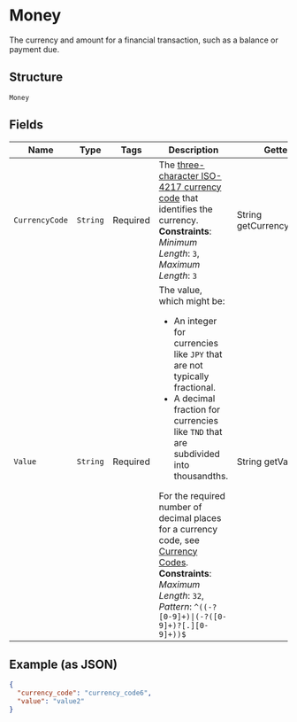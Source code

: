 
# Money

The currency and amount for a financial transaction, such as a balance or payment due.

## Structure

`Money`

## Fields

| Name | Type | Tags | Description | Getter | Setter |
|  --- | --- | --- | --- | --- | --- |
| `CurrencyCode` | `String` | Required | The [three-character ISO-4217 currency code](/api/rest/reference/currency-codes/) that identifies the currency.<br>**Constraints**: *Minimum Length*: `3`, *Maximum Length*: `3` | String getCurrencyCode() | setCurrencyCode(String currencyCode) |
| `Value` | `String` | Required | The value, which might be:<ul><li>An integer for currencies like `JPY` that are not typically fractional.</li><li>A decimal fraction for currencies like `TND` that are subdivided into thousandths.</li></ul>For the required number of decimal places for a currency code, see [Currency Codes](/api/rest/reference/currency-codes/).<br>**Constraints**: *Maximum Length*: `32`, *Pattern*: `^((-?[0-9]+)\|(-?([0-9]+)?[.][0-9]+))$` | String getValue() | setValue(String value) |

## Example (as JSON)

```json
{
  "currency_code": "currency_code6",
  "value": "value2"
}
```

